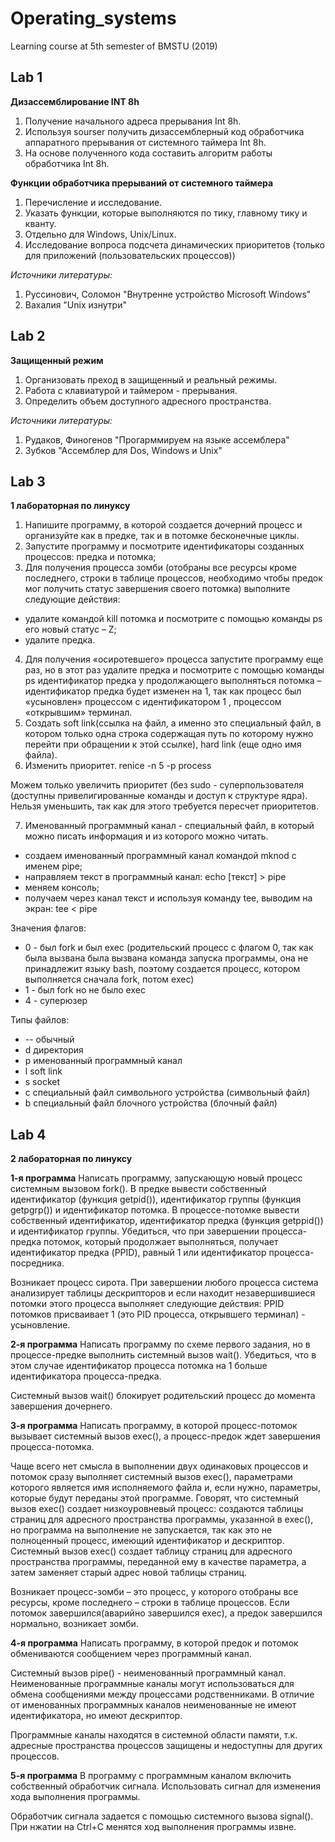# Operating_systems

Learning course at 5th semester of BMSTU (2019)

## Lab 1
**Дизассемблирование INT 8h**

1. Получение начального адреса прерывания Int 8h. 
2. Используя sourser получить дизассемблерный код обработчика аппаратного прерывания от системного таймера Int 8h.
3. На основе полученного кода составить алгоритм работы обработчика Int 8h. 

**Функции обработчика прерываний от системного таймера**

1. Перечисление и исследование. 
2. Указать функции, которые выполняются по тику, главному тику и кванту. 
3. Отдельно для Windows, Unix/Linux. 
4. Исследование вопроса подсчета динамических приоритетов (только для приложений (пользовательских процессов))

*Источники литературы:*
1. Руссинович, Соломон "Внутренне устройство Microsoft Windows"
2. Вахалия "Unix изнутри"

## Lab 2
**Защищенный режим**

1. Организовать преход в защищенный и реальный режимы. 
2. Работа с клавиатурой и таймером - прерывания. 
3. Определить объем доступного адресного пространства. 

*Источники литературы:*
1. Рудаков, Финогенов "Прогарммируем на языке ассемблера"
2. Зубков "Ассемблер для Dos, Windows и Unix"

## Lab 3
**1 лабораторная по линуксу**

1. Напишите программу, в которой создается дочерний процесс и организуйте как в предке, так и в потомке бесконечные циклы. 
2. Запустите программу и посмотрите идентификаторы созданных процессов: предка и потомка;
3. Для получения процесса зомби (отобраны все ресурсы кроме последнего, строки в таблице процессов, необходимо чтобы предок мог получить статус завершения своего потомка) выполните следующие действия: 
  - удалите командой kill потомка и посмотрите с помощью команды ps его новый статус – Z;
  - удалите предка.
4. Для получения «осиротевшего» процесса запустите программу еще раз, но в этот раз удалите предка и посмотрите с помощью команды ps идентификатор предка у продолжающего выполняться потомка – идентификатор предка будет изменен на 1, так как процесс был «усыновлен» процессом с идентификатором 1 , процессом «открывшим» терминал.
5. Создать soft link(ссылка на файл, а именно это специальный файл, в котором только одна строка содержащая путь по которому нужно перейти при обращении к этой ссылке), hard link (еще одно имя файла). 
6. Изменить приоритет. renice -n 5 -p process

Можем только увеличить приоритет (без sudo - суперпользователя (доступны привелигированные команды и доступ к структуре ядра). Нельзя уменьшить, так как для этого требуется пересчет приоритетов. 

7. Именованный программный канал - специальный файл, в который можно писать информация и из которого можно читать. 
  -	создаем именованный программный канал командой mknod с именем pipe;
  -	направляем  текст в программный канал: echo [текст]  >  pipe
  -	меняем консоль;
  -	получаем через канал текст и используя команду tee, выводим на экран: tee < pipe  

Значения флагов:

- 0 - был fork и был exec (родительский процесс с флагом 0, так как была вызвана была вызвана команда запуска программы, она не принадлежит языку bash, поэтому создается процесс, котором выполняется сначала fork, потом exec)
- 1 - был fork но не было exec 
- 4 - суперюзер

Типы файлов:
- -- обычный
- d директория
- p именованный программный канал
- l soft link
- s socket
- c специальный файл символьного устройства (символьный файл)
- b специальный файл блочного устройства (блочный файл)

## Lab 4
**2 лабораторная по линуксу**

**1-я программа**
Написать программу, запускающую новый процесс системным вызовом fork(). В предке вывести собственный идентификатор (функция getpid()), идентификатор группы (функция getpgrp())  и идентификатор потомка. В процессе-потомке вывести собственный идентификатор, идентификатор предка (функция getppid()) и идентификатор группы. Убедиться, что при завершении процесса-предка потомок, который продолжает выполняться, получает идентификатор предка (PPID), равный 1 или идентификатор процесса-посредника.

Возникает процесс сирота. 
При завершении любого процесса система анализирует таблицы дескрипторов и если находит незавершившиеся потомки этого процесса выполняет следующие действия: PPID потомков присваивает 1 (это PID процесса, открывшего терминал) - усыновление.

**2-я программа**
Написать программу по схеме первого задания, но в процессе-предке выполнить системный вызов wait(). Убедиться, что в этом случае идентификатор процесса потомка на 1 больше идентификатора процесса-предка.

Cистемный вызов wait() блокирует родительский процесс до момента завершения дочернего. 

**3-я программа**
Написать программу, в которой процесс-потомок вызывает системный вызов exec(), а процесс-предок ждет завершения процесса-потомка.

Чаще всего нет смысла в выполнении двух одинаковых процессов и потомок сразу выполняет системный вызов exec(), параметрами которого является имя исполняемого файла и, если нужно, параметры, которые будут переданы этой программе. Говорят, что системный вызов exec() создает низкоуровневый процесс: создаются таблицы страниц для адресного пространства программы, указанной в exec(), но программа на выполнение не запускается, так как это не полноценный процесс, имеющий идентификатор и дескриптор. Системный вызов exec() создает таблицу страниц для адресного пространства программы, переданной ему в качестве параметра, а затем заменяет старый адрес новой таблицы страниц.

Возникает процесс-зомби – это процесс, у которого отобраны все ресурсы, кроме последнего – строки в таблице процессов.
Если потомок завершился(аварийно завершился exec), а предок завершился нормально, возникает зомби.

**4-я программа**
Написать программу, в которой предок и потомок обмениваются сообщением через программный канал.

Системный вызов pipe() - неименованный программный канал. Неименованные программные каналы могут использоваться для обмена сообщениями между процессами родственниками. В отличие от именованных программных каналов неименованные не имеют идентификатора, но имеют дескриптор. 

Программные каналы находятся в системной области памяти, т.к. адресные пространства процессов защищены и недоступны для других процессов.

**5-я программа**
В программу с программным каналом включить собственный обработчик сигнала. Использовать сигнал для изменения хода выполнения программы.

Обработчик сигнала задается с помощью системного вызова signal().
При нжатии на Ctrl+C менятся ход выполнения программы извне.


